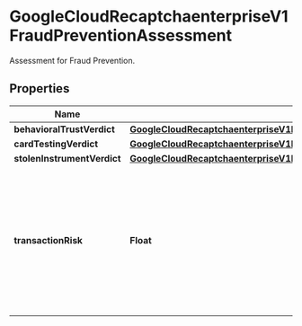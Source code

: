 

# GoogleCloudRecaptchaenterpriseV1FraudPreventionAssessment

Assessment for Fraud Prevention.

## Properties

| Name | Type | Description | Notes |
|------------ | ------------- | ------------- | -------------|
|**behavioralTrustVerdict** | [**GoogleCloudRecaptchaenterpriseV1FraudPreventionAssessmentBehavioralTrustVerdict**](GoogleCloudRecaptchaenterpriseV1FraudPreventionAssessmentBehavioralTrustVerdict.md) |  |  [optional] |
|**cardTestingVerdict** | [**GoogleCloudRecaptchaenterpriseV1FraudPreventionAssessmentCardTestingVerdict**](GoogleCloudRecaptchaenterpriseV1FraudPreventionAssessmentCardTestingVerdict.md) |  |  [optional] |
|**stolenInstrumentVerdict** | [**GoogleCloudRecaptchaenterpriseV1FraudPreventionAssessmentStolenInstrumentVerdict**](GoogleCloudRecaptchaenterpriseV1FraudPreventionAssessmentStolenInstrumentVerdict.md) |  |  [optional] |
|**transactionRisk** | **Float** | Probability (0-1) of this transaction being fraudulent. Summarizes the combined risk of attack vectors below. |  [optional] |



